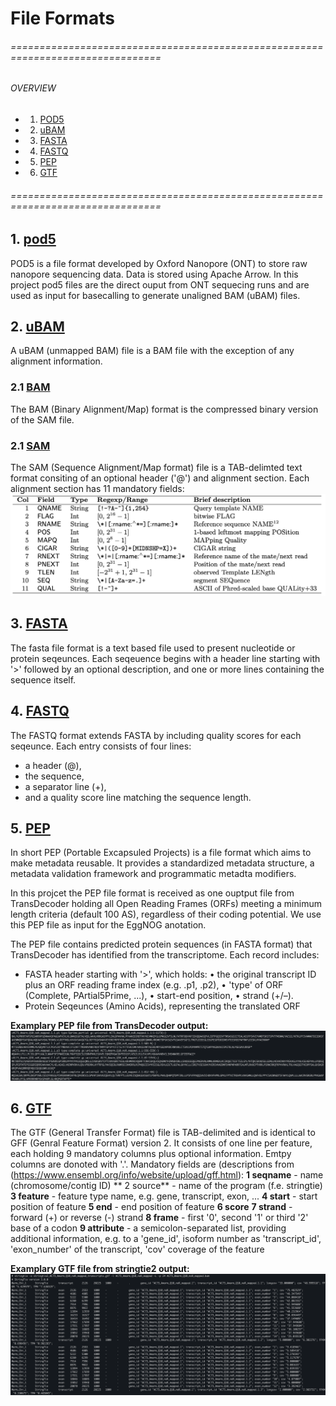 #  File Formats

###### ================================================================================
###### OVERVIEW
+ 1. [ POD5 ](#pod5)
+ 2. [ uBAM ](#ubam)
+ 3. [ FASTA ](#fasta)
+ 4. [ FASTQ ](#fastq)
+ 5. [ PEP ](#pep)
+ 6. [ GTF ](#gtf)
###### ================================================================================

<a name="pod5"></a>
## 1. [pod5](https://pod5-file-format.readthedocs.io/en/latest/)
POD5 is a file format developed by Oxford Nanopore (ONT) to store raw nanopore sequencing data. Data is stored using Apache Arrow. 
In this project pod5 files are the direct ouput from ONT sequecing runs and are used as input for basecalling to generate unaligned BAM (uBAM) files.

<a name="ubam"></a>
## 2. [uBAM](https://gatk.broadinstitute.org/hc/en-us/articles/360035532132-uBAM-Unmapped-BAM-Format)
A uBAM (unmapped BAM) file is a BAM file with the exception of any alignment information.

### 2.1 [BAM](https://samtools.github.io/hts-specs/SAMv1.pdf)
The BAM (Binary Alignment/Map) format is the compressed binary version of the SAM file.

### 2.1 [SAM](https://samtools.github.io/hts-specs/SAMv1.pdf)
The SAM (Sequence Alignment/Map format) file is a TAB-delimted text format consiting of an optional header ('@') and alignment section. Each alignment section has 11 mandatory fields:
![SAM madatory fields](images/SAM_mandatory_fields.png)

<a name="fasta"></a>
## 3. [FASTA](https://rnnh.github.io/bioinfo-notebook/docs/file_formats.html)
The fasta file format is a text based file used to present nucleotide or protein seqeunces. Each seqeuence begins with a header line starting with '>' followed by an optional description, and one or more lines containing the sequence itself. 

<a name="fastq"></a>
## 4. [FASTQ]((https://rnnh.github.io/bioinfo-notebook/docs/file_formats.html)) 
The FASTQ format extends FASTA by including quality scores for each seqeunce. Each entry consists of four lines: 
- a header (@), 
- the sequence, 
- a separator line (+), 
- and a quality score line matching the sequence length.

<a name="pep"></a>
## 5. [PEP](https://pep.databio.org/)
In short PEP (Portable Excapsuled Projects) is a file format which aims to make metadata reusable. It provides a standardized metadata structure, a metadata validation framework and programmatic metadta modifiers. 

In this projcet the PEP file format is received as one ouptput file from TransDecoder holding all Open Reading Frames (ORFs) meeting a minimum length criteria (default 100 AS), regardless of their coding potential. We use this PEP file as input for the EggNOG anotation.

The PEP file contains predicted protein sequences (in FASTA format) that TransDecoder has identified from the transcriptome. Each record includes:
- FASTA header starting with '>', which holds:
    •    the original transcript ID plus an ORF reading frame index (e.g. .p1, .p2), 
    •    'type' of ORF (Complete, PArtial5Prime, ...),
    •    start-end position,
    •    strand (+/–).
- Protein Seqeunces (Amino Acids), representing the translated ORF

**Examplary PEP file from TransDecoder output:**
![TransDecoder PEP output](images/TransDecoder_pep_output.png)

<a name="gtf"></a>
## 6. [GTF](https://www.ensembl.org/info/website/upload/gff.html)
The GTF (General Transfer Format) file is TAB-delimited and is identical to GFF (Genral Feature Format) version 2. It consists of one line per feature, each holding 9 mandatory columns plus optional information. Emtpy columns are donoted with '.'.
Mandatory fields are (descriptions from (https://www.ensembl.org/info/website/upload/gff.html):
**1 seqname** - name (chromosome/contig ID)
** 2 source** - name of the program (f.e. stringtie)
**3 feature** - feature type name, e.g. gene, transcript, exon, ...
**4 start** - start position of feature
**5 end** - end position of feature
**6 score** 
**7 strand** - forward (+) or reverse (-) strand
**8 frame** - first '0', second '1' or third '2' base of a codon
**9 attribute** - a semicolon-separated list, providing additional information, e.g.  to a 'gene_id', isoform number as 'transcript_id', 'exon_number' of the transcript, 'cov' coverage of the feature 

**Examplary GTF file from stringtie2 output:**
![stringtie2 GTF output](images/stringtie2_output.png)
